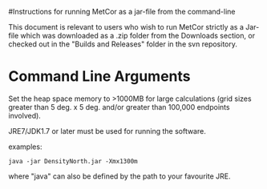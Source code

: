 #Instructions for running MetCor as a jar-file from the command-line

This document is relevant to users who wish to run MetCor strictly as a Jar-file which was downloaded as a .zip folder from the Downloads section, or checked out in the "Builds and Releases" folder in the svn repository.

# Command Line Arguments #

Set the heap space memory to >1000MB for large calculations (grid sizes greater than 5 deg. x 5 deg. and/or greater than 100,000 endpoints involved).

JRE7/JDK1.7 or later must be used for running the software.

examples:
```
java -jar DensityNorth.jar -Xmx1300m
```

where "java" can also be defined by the path to your favourite JRE.